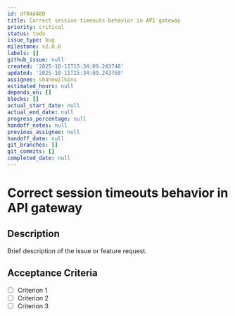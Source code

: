 ```yaml
---
id: df94d480
title: Correct session timeouts behavior in API gateway
priority: critical
status: todo
issue_type: bug
milestone: v2.0.0
labels: []
github_issue: null
created: '2025-10-11T15:34:09.243748'
updated: '2025-10-11T15:34:09.243760'
assignee: shanewilkins
estimated_hours: null
depends_on: []
blocks: []
actual_start_date: null
actual_end_date: null
progress_percentage: null
handoff_notes: null
previous_assignee: null
handoff_date: null
git_branches: []
git_commits: []
completed_date: null
---
```


# Correct session timeouts behavior in API gateway

## Description

Brief description of the issue or feature request.

## Acceptance Criteria

- [ ] Criterion 1
- [ ] Criterion 2
- [ ] Criterion 3